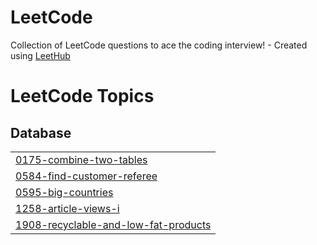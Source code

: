 # LeetCode
Collection of LeetCode questions to ace the coding interview! - Created using [LeetHub](https://github.com/QasimWani/LeetHub)

<!---LeetCode Topics Start-->
# LeetCode Topics
## Database
|  |
| ------- |
| [0175-combine-two-tables](https://github.com/Jeswani-Lokesh/LeetCode/tree/master/0175-combine-two-tables) |
| [0584-find-customer-referee](https://github.com/Jeswani-Lokesh/LeetCode/tree/master/0584-find-customer-referee) |
| [0595-big-countries](https://github.com/Jeswani-Lokesh/LeetCode/tree/master/0595-big-countries) |
| [1258-article-views-i](https://github.com/Jeswani-Lokesh/LeetCode/tree/master/1258-article-views-i) |
| [1908-recyclable-and-low-fat-products](https://github.com/Jeswani-Lokesh/LeetCode/tree/master/1908-recyclable-and-low-fat-products) |
<!---LeetCode Topics End-->